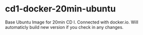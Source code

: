 # cd1-docker-20min-ubuntu
Base Ubuntu Image for 20min CD I. Connected with docker.io.
Will automaticly build new version if you check in any changes.

